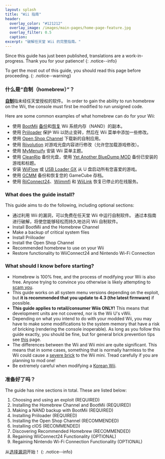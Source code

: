 ```yaml
---
layout: splash
title: "Wii 指南"
header:
  overlay_color: "#121212"
  overlay_image: /images/main-pages/home-page-feature.jpg
  overlay_filter: 0.5
  caption:
excerpt: "破解任天堂 Wii 的完整指南。"
---
```


Since this guide has just been published, translations are a work-in-progress. Thank you for your patience!
{: .notice--info}

To get the most out of this guide, you should read this page before proceeding.
{: .notice--warning}

### 什么是“自制（homebrew）”？

[**自制**](https://en.wikipedia.org/wiki/Homebrew_(video_games))指未经任天堂授权的软件。 In order to gain the ability to run homebrew on the Wii, the console must first be modified to run unsigned code.

Here are some common examples of what homebrew can do for your Wii:

+ 使用 [BootMii](hbc) [备份](bootmii)和[恢复](bootmiirecover) Wii 系统内存（NAND）的副本。
+ 使用 [Priiloader](priiloader) 保护 Wii 以防止变砖，然后在 Wii 菜单中添加一些修改。
+ 使用 [Open Shop Channel](hbb) 下载新的自制应用。
+ 使用 [Riivolution](riivolution) 对游戏光盘内容进行修改（允许您加载游戏修改）。
+ 使用 [MyMenuify](themes) 安装 Wii 菜单主题。
+ 使用 [CleanRip](/dump-games) 备份光盘，使用 [Yet Another BlueDump MOD](dump-wads) 备份已安装的游戏和标题。
+ 安装 [WiiFlow](wiiflow) 或 [USB Loader GX](usbloadergx) 从 U 盘启动所有您喜爱的游戏。
+ 使用 [GCMM](gcsaves) 备份和恢复您的 GameCube 存档。
+ 使用 [RiiConnect24](riiconnect24)、[Wiimmfi](wiimmfi) 和 [WiiLink](wiilink) 恢复已停止的在线服务。

### What does the guide install?

This guide aims to do the following, including optional sections:

+ 通过利用 Wii 的漏洞，可以免费在任天堂 Wii 中运行自制软件。 通过本指南进行破解，将使您能够轻松而持久地访问 Wii 自制软件。
+ Install BootMii and the Homebrew Channel
+ Make a backup of critical system files
+ Install Priiloader
+ Install the Open Shop Channel
+ Recommended homebrew to use on your Wii
+ Restore functionality to WiiConnect24 and Nintendo Wi-Fi Connection

### What should I know before starting?

+ Homebrew is 100% free, and the process of modifying your Wii is also free. Anyone trying to convince you otherwise is likely attempting to [scam you](https://hbc.hackmii.com/scam).
+ This guide works on all system menu versions depending on the exploit, but **it is recommended that you update to 4.3 (the latest firmware)** if possible.
+ **This guide applies to retail/consumer Wiis ONLY!** This means that development units are not covered, nor is the Wii U's vWii.
+ Depending on what you intend to do with your modded Wii, you may have to make some modifications to the system memory that have a risk of bricking (rendering the console inoperable). As long as you follow this guide exactly, you should be fine, but for general brick prevention tips see [this](bricks#brick-prevention) page.
+ The differences between the Wii and Wii mini are quite significant. This means that in some cases, something that is normally harmless to the Wii could cause a [severe brick](bricks#wi-fi-brick) to the Wii mini. Tread carefully if you are planning to mod one!
+ Be extremely careful when modifying a [Korean Wii](bricks#korean-kiierror-003-brick).

### 准备好了吗？

The guide has nine sections in total. These are listed below:

1. Choosing and using an exploit (REQUIRED)
1. Installing the Homebrew Channel and BootMii (REQUIRED)
1. Making a NAND backup with BootMii (REQUIRED)
1. Installing Priiloader (REQUIRED)
1. Installing the Open Shop Channel (RECOMMENDED)
1. Installing cIOS (RECOMMENDED)
1. Discovering Recommended Homebrew (RECOMMENDED)
1. Regaining WiiConnect24 Functionality (OPTIONAL)
1. Regaining Nintendo Wi-Fi Connection Functionality (OPTIONAL)

从[选择漏洞](get-started)开始！
{: .notice--info}
